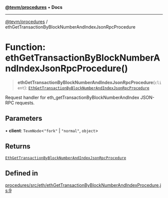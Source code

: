 [**@tevm/procedures**](../README.md) • **Docs**

***

[@tevm/procedures](../globals.md) / ethGetTransactionByBlockNumberAndIndexJsonRpcProcedure

# Function: ethGetTransactionByBlockNumberAndIndexJsonRpcProcedure()

> **ethGetTransactionByBlockNumberAndIndexJsonRpcProcedure**(`client`): [`EthGetTransactionByBlockNumberAndIndexJsonRpcProcedure`](../type-aliases/EthGetTransactionByBlockNumberAndIndexJsonRpcProcedure.md)

Request handler for eth_getTransactionByBlockNumberAndIndex JSON-RPC requests.

## Parameters

• **client**: `TevmNode`\<`"fork"` \| `"normal"`, `object`\>

## Returns

[`EthGetTransactionByBlockNumberAndIndexJsonRpcProcedure`](../type-aliases/EthGetTransactionByBlockNumberAndIndexJsonRpcProcedure.md)

## Defined in

[procedures/src/eth/ethGetTransactionByBlockNumberAndIndexProcedure.js:9](https://github.com/evmts/tevm-monorepo/blob/main/packages/procedures/src/eth/ethGetTransactionByBlockNumberAndIndexProcedure.js#L9)
